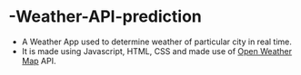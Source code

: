 # -Weather-API-prediction
* A Weather App used to determine weather of particular city in real time.
* It is made using Javascript, HTML, CSS and made use of [Open Weather Map](https://openweathermap.org/api) API.
